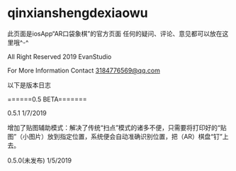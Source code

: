 # qinxianshengdexiaowu
此页面是iosApp“AR口袋象棋”的官方页面
任何的疑问、评论、意见都可以放在这里哦^-^


All Right Reserved 2019 EvanStudio

For More Information Contact 3184776569@qq.com

以下是版本日志


======0.5 BETA=======

0.5.1   1/7/2019

增加了贴图辅助模式：解决了传统“扫点”模式的诸多不便，只需要将打印好的“贴图”（小图片）放到指定位置，系统便会自动准确识别位置，把（AR）棋盘“钉”上去。


0.5.0(未发布) 1/5/2019

